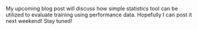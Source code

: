My upcoming blog post will discuss how simple statistics tool can be utilized to evaluate training using performance data. Hopefully I can post it next weekend! Stay tuned!
